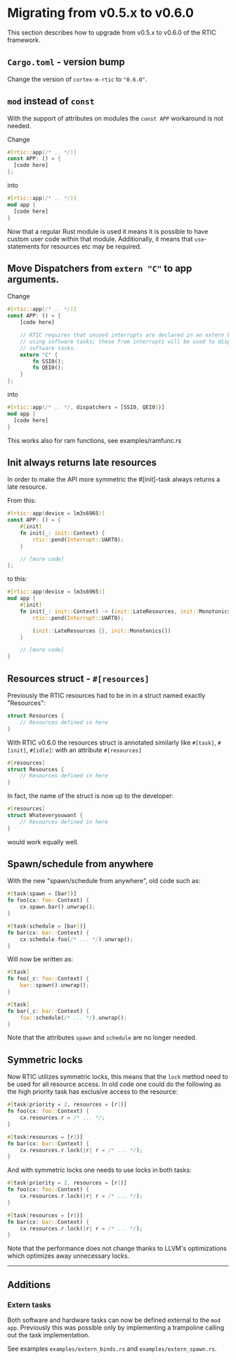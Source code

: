 # Migrating from v0.5.x to v0.6.0

This section describes how to upgrade from v0.5.x to v0.6.0 of the RTIC framework.

## `Cargo.toml` - version bump

Change the version of `cortex-m-rtic` to `"0.6.0"`.

## `mod` instead of `const`

With the support of attributes on modules the `const APP` workaround is not needed.

Change

``` rust
#[rtic::app(/* .. */)]
const APP: () = {
  [code here]
};
```

into

``` rust
#[rtic::app(/* .. */)]
mod app {
  [code here]
}
```

Now that a regular Rust module is used it means it is possible to have custom
user code within that module.
Additionally, it means that `use`-statements for resources etc may be required.

## Move Dispatchers from `extern "C"` to app arguments.

Change

``` rust
#[rtic::app(/* .. */)]
const APP: () = {
    [code here]

    // RTIC requires that unused interrupts are declared in an extern block when
    // using software tasks; these free interrupts will be used to dispatch the
    // software tasks.
    extern "C" {
        fn SSI0();
        fn QEI0();
    }
};
```

into

``` rust
#[rtic::app(/* .. */, dispatchers = [SSI0, QEI0])]
mod app {
  [code here]
}
```

This works also for ram functions, see examples/ramfunc.rs


## Init always returns late resources

In order to make the API more symmetric the #[init]-task always returns a late resource.

From this:

``` rust
#[rtic::app(device = lm3s6965)]
const APP: () = {
    #[init]
    fn init(_: init::Context) {
        rtic::pend(Interrupt::UART0);
    }

    // [more code]
};
```

to this:

``` rust
#[rtic::app(device = lm3s6965)]
mod app {
    #[init]
    fn init(_: init::Context) -> (init::LateResources, init::Monotonics) {
        rtic::pend(Interrupt::UART0);

        (init::LateResources {}, init::Monotonics())
    }

    // [more code]
}
```

## Resources struct - `#[resources]`

Previously the RTIC resources had to be in in a struct named exactly "Resources":

``` rust
struct Resources {
    // Resources defined in here
}
```

With RTIC v0.6.0 the resources struct is annotated similarly like
`#[task]`, `#[init]`, `#[idle]`: with an attribute `#[resources]`

``` rust
#[resources]
struct Resources {
    // Resources defined in here
}
```

In fact, the name of the struct is now up to the developer:

``` rust
#[resources]
struct Whateveryouwant {
    // Resources defined in here
}
```

would work equally well.

## Spawn/schedule from anywhere

With the new "spawn/schedule from anywhere", old code such as:



``` rust
#[task(spawn = [bar])]
fn foo(cx: foo::Context) {
    cx.spawn.bar().unwrap();
}

#[task(schedule = [bar])]
fn bar(cx: bar::Context) {
    cx.schedule.foo(/* ... */).unwrap();
}
```

Will now be written as:

``` rust
#[task]
fn foo(_c: foo::Context) {
    bar::spawn().unwrap();
}

#[task]
fn bar(_c: bar::Context) {
    foo::schedule(/* ... */).unwrap();
}
```

Note that the attributes `spawn` and `schedule` are no longer needed.

## Symmetric locks

Now RTIC utilizes symmetric locks, this means that the `lock` method need to be used for all resource access. In old code one could do the following as the high priority task has exclusive access to the resource:

``` rust
#[task(priority = 2, resources = [r])]
fn foo(cx: foo::Context) {
    cx.resources.r = /* ... */;
}

#[task(resources = [r])]
fn bar(cx: bar::Context) {
    cx.resources.r.lock(|r| r = /* ... */);
}
```

And with symmetric locks one needs to use locks in both tasks:

``` rust
#[task(priority = 2, resources = [r])]
fn foo(cx: foo::Context) {
    cx.resources.r.lock(|r| r = /* ... */);
}

#[task(resources = [r])]
fn bar(cx: bar::Context) {
    cx.resources.r.lock(|r| r = /* ... */);
}
```

Note that the performance does not change thanks to LLVM's optimizations which optimizes away unnecessary locks.

---

## Additions

### Extern tasks

Both software and hardware tasks can now be defined external to the `mod app`. Previously this was possible only by implementing a trampoline calling out the task implementation.

See examples `examples/extern_binds.rs` and `examples/extern_spawn.rs`.

